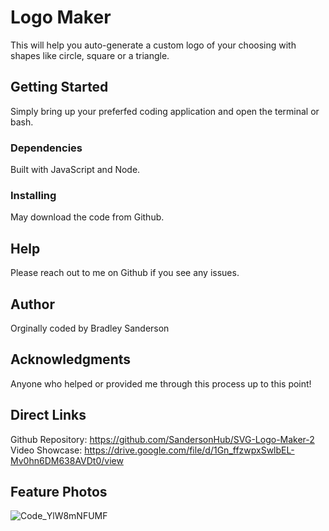 # Logo Maker
This will help you auto-generate a custom logo of your choosing with shapes like circle, square or a triangle.

## Getting Started
Simply bring up your preferfed coding application and open the terminal or bash.

### Dependencies
Built with JavaScript and Node.

### Installing
May download the code from Github.

## Help
Please reach out to me on Github if you see any issues.

## Author
Orginally coded by Bradley Sanderson

## Acknowledgments
Anyone who helped or provided me through this process up to this point!

## Direct Links
Github Repository: https://github.com/SandersonHub/SVG-Logo-Maker-2
Video Showcase: https://drive.google.com/file/d/1Gn_ffzwpxSwlbEL-Mv0hn6DM638AVDt0/view

## Feature Photos
![Code_YlW8mNFUMF](https://github.com/SandersonHub/SVG-Logo-Maker-2/assets/128574459/5f218a26-9a3a-473b-b0c9-d5b1b60912f0)
